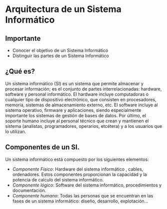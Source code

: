 # Arquitectura de un Sistema Informático

## Importante
 * Conocer el objetivo de un Sistema Informático
 * Distinguir las partes de un Sistema Informático


## ¿Qué es?
Un sistema informático (SI) es un sistema que permite almacenar y procesar información; es el conjunto de partes interrelacionadas: hardware, software y personal informático. El hardware incluye computadoras o cualquier tipo de dispositivo electrónico, que consisten en procesadores, memoria, sistemas de almacenamiento externo, etc. El software incluye al sistema operativo, firmware y aplicaciones, siendo especialmente importante los sistemas de gestión de bases de datos. Por último, el soporte humano incluye al personal técnico que crean y mantienen el sistema (analistas, programadores, operarios, etcétera) y a los usuarios que lo utilizan.


## Componentes de un SI.

Un sistema informático está compuesto por los siguientes elementos:

 * *Componente Físico*: Hardware del sistema informático , cables, ordenadores. Estos componentes proporcionan la capacidad y la potencia de calculo del sistema informático.
 * *Componente lógico*: Software del sistema informático, procedimientos y documentación.
 * *Componente humano*: Todas las personas que se encuentran en las fases de un sistema informático: diseño, desarrollo, explotación...
